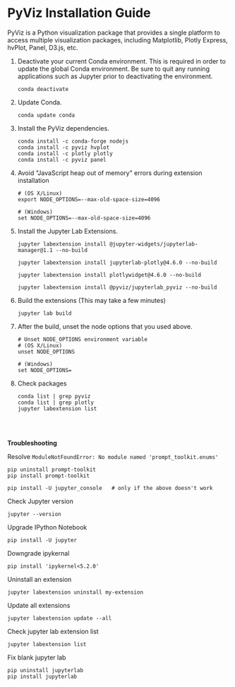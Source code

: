 # PyViz Installation Guide

PyViz is a Python visualization package that provides a single platform to access multiple visualization packages, including Matplotlib, Plotly Express, hvPlot, Panel, D3.js, etc.


1. Deactivate your current Conda environment. This is required in order to update the global Conda environment. Be sure to quit any running applications such as Jupyter prior to deactivating the environment.

    ```
    conda deactivate
    ```

2. Update Conda.

    ```
    conda update conda
    ```

3. Install the PyViz dependencies.

    ```
    conda install -c conda-forge nodejs
    conda install -c pyviz hvplot
    conda install -c plotly plotly
    conda install -c pyviz panel
    ```

4. Avoid "JavaScript heap out of memory" errors during extension installation
    ```
    # (OS X/Linux)
    export NODE_OPTIONS=--max-old-space-size=4096

    # (Windows)
    set NODE_OPTIONS=--max-old-space-size=4096
    ```

4. Install the Jupyter Lab Extensions.

    ```
    jupyter labextension install @jupyter-widgets/jupyterlab-manager@1.1 --no-build

    jupyter labextension install jupyterlab-plotly@4.6.0 --no-build
    
    jupyter labextension install plotlywidget@4.6.0 --no-build

    jupyter labextension install @pyviz/jupyterlab_pyviz --no-build

    ```

5. Build the extensions (This may take a few minutes)

    ```shell
    jupyter lab build
    ```

6. After the build, unset the node options that you used above.

    ```shell
    # Unset NODE_OPTIONS environment variable
    # (OS X/Linux)
    unset NODE_OPTIONS

    # (Windows)
    set NODE_OPTIONS=
    ```

7. Check packages
    ```
    conda list | grep pyviz
    conda list | grep plotly
    jupyter labextension list
    ```


<br>
<br>

**Troubleshooting**


Resolve `ModuleNotFoundError: No module named 'prompt_toolkit.enums'`
```
pip uninstall prompt-toolkit
pip install prompt-toolkit

pip install -U jupyter_console   # only if the above doesn't work
```

Check Jupyter version
```
jupyter --version
```




Upgrade IPython Notebook
```
pip install -U jupyter
```



Downgrade ipykernal
```
pip install 'ipykernel<5.2.0'
```



Uninstall an extension
```
jupyter labextension uninstall my-extension
```



Update all extensions
```
jupyter labextension update --all
```



Check jupyter lab extension list
```
jupyter labextension list
```


Fix blank jupyter lab
```
pip uninstall jupyterlab
pip install jupyterlab
```